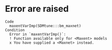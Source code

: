# Error are raised

    Code
      maxentVarImp(SDMtune:::bm_maxnet)
    Condition
      Error in `maxentVarImp()`:
      ! Function available only for <Maxent> models
      x You have supplied a <Maxnet> instead.

